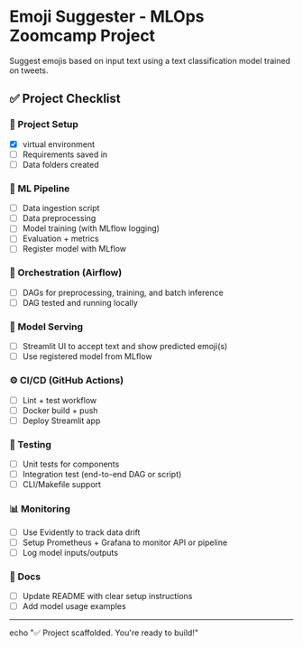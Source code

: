 # Emoji Suggester - MLOps Zoomcamp Project

Suggest emojis based on input text using a text classification model trained on tweets.

## ✅ Project Checklist

### 🔧 Project Setup
- [x]  virtual environment
- [ ] Requirements saved in 
- [ ] Data folders created

### 🧪 ML Pipeline
- [ ] Data ingestion script
- [ ] Data preprocessing
- [ ] Model training (with MLflow logging)
- [ ] Evaluation + metrics
- [ ] Register model with MLflow

### 🔁 Orchestration (Airflow)
- [ ] DAGs for preprocessing, training, and batch inference
- [ ] DAG tested and running locally

### 🚀 Model Serving
- [ ] Streamlit UI to accept text and show predicted emoji(s)
- [ ] Use registered model from MLflow

### ⚙️ CI/CD (GitHub Actions)
- [ ] Lint + test workflow
- [ ] Docker build + push
- [ ] Deploy Streamlit app

### 🧪 Testing
- [ ] Unit tests for components
- [ ] Integration test (end-to-end DAG or script)
- [ ] CLI/Makefile support

### 📊 Monitoring
- [ ] Use Evidently to track data drift
- [ ] Setup Prometheus + Grafana to monitor API or pipeline
- [ ] Log model inputs/outputs

### 📄 Docs
- [ ] Update README with clear setup instructions
- [ ] Add model usage examples

---

echo "✅ Project scaffolded. You're ready to build!"
